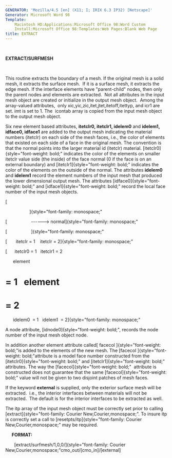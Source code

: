 ```yaml
---
GENERATOR: 'Mozilla/4.5 [en] (X11; I; IRIX 6.3 IP32) [Netscape]'
Generator: Microsoft Word 98
Template: 
    Macintosh HD:Applications:Microsoft Office 98:Word Custom
    Install:Microsoft Office 98:Templates:Web Pages:Blank Web Page
title: EXTRACT
---
```


 

 **EXTRACT/SURFMESH**

  

  This routine extracts the boundary of a mesh. If the original mesh
  is a solid mesh, it extracts the surface mesh.  If it is a surface
  mesh, it extracts the edge mesh. If the interface elements have
  "parent-child" nodes, then only the parent nodes and elements are
  extracted.  Not all attributes in the input mesh object are created
  or initialize in the output mesh object.  Among the array-valued
  attributes,  only xic,yic,zic,itet,jtet,itetoff,itettyp, and icr1
  are set. imt is set to 1. The  icontab array is copied from the
  input mesh object to the output mesh object.

  

  Six new element based attributes, **itetclr0, itetclr1, idelem0**
  and **idelem1, idface0, idface1** are added to the output mesh
  indicating the material numbers (itetclr) on each side of the mesh
  faces, i.e., the color of elements that existed on each side of a
  face in the original mesh. The convention is that the normal points
  into the larger material id (itetclr) material.
  [itetclr0]{style="font-weight: bold;" indicates the color of the
  elements on smaller itetclr value side (the inside) of the face
  normal (0 if the face is on an external boundary) and
  [itetclr1]{style="font-weight: bold;" indicates the color of the
  elements on the outside of the normal. The attributes **idelem0**
  and **idelem1** record the element numbers of the input mesh that
  produced the lower dimensional output mesh. The attributes
  [idface0]{style="font-weight: bold;" and
  [idface1]{style="font-weight: bold;" record the local face number
  of the input mesh objects.

  [

                     ]{style="font-family: monospace;"

  [                   ------&gt;
  normal]{style="font-family: monospace;"

  [                   ]{style="font-family: monospace;"

  [       itetclr = 1    itetclr =
  2]{style="font-family: monospace;"

  [      itetclr0 = 1   itetclr1 = 2

        element
# = 1   element
# = 2

        idelem0  = 1   idelem1  =
  2]{style="font-family: monospace;"

  

  A node attribute, [idnode0]{style="font-weight: bold;", records the
  node number of the input mesh object node.

  

  In addition another element attribute called[ facecol
  ]{style="font-weight: bold;"is added to the elements of the new
  mesh. The [facecol ]{style="font-weight: bold;"attribute is a model
  face number constructed from the
  [itetclr0]{style="font-weight: bold;" and
  [itetclr1]{style="font-weight: bold;" attributes. The way the
  [facecol]{style="font-weight: bold;"  attribute is constructed does
  not guarantee that the same [facecol]{style="font-weight: bold;"
  value will not be given to two disjoint patches of mesh faces.
 
  If the keyword **external** is supplied, only the exterior surface
  mesh will be extracted.  i.e., the interior interfaces between
  materials will not be extracted.  The default is for the interior
  interfaces to be extracted as well.

 
  The itp array of the input mesh object must be correctly set prior
  to calling
  [extract]{style="font-family: Courier New,Courier,monospace;". To
  insure itp is correctly set a call to
  [resetpts/itp]{style="font-family: Courier New,Courier,monospace;"
  may be required.

 
 

      **FORMAT:**

       
 [extract/surfmesh/1,0,0/]{style="font-family: Courier New,Courier,monospace;"cmo\_out/[cmo\_in]/[external]




